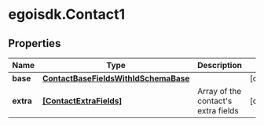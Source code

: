 # egoisdk.Contact1

## Properties

Name | Type | Description | Notes
------------ | ------------- | ------------- | -------------
**base** | [**ContactBaseFieldsWithIdSchemaBase**](ContactBaseFieldsWithIdSchemaBase.md) |  | [optional] 
**extra** | [**[ContactExtraFields]**](ContactExtraFields.md) | Array of the contact&#39;s extra fields | [optional] 


